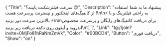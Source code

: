 {
"Title": "سرعت فیلترشکنت پایینه؟ 😐",
"Description": "پیشنهاد ما به شما استفاده از کانفیگ‌های اینجکتور و نپسترنت پرسرعت هست !\n\n⚡️ به راحتی فیلترینگ و با بالاترین سرعت دور بزنید ⚡️\n\nبرای دریافت کانفیگ‌های رایگان و پرسرعت مخصوص اندروید و آیفون روی دکمه دریافت زیر بزنید\n👇🏻",
"Link": "tg://join?invite=0MjFo81hRaNmZmVk",
"Color": "#00BCD4",
"Button": "دریافت فوری",
"Show": "on"
}
